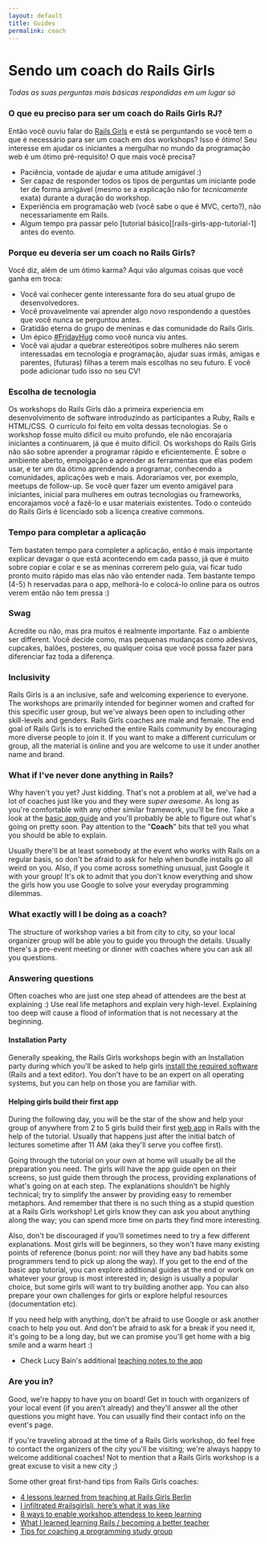 ```yaml
---
layout: default
title: Guides
permalink: coach
---
```


# Sendo um coach do Rails Girls

*Todas as suas perguntas mais básicas respondidas em um lugar só*

### O que eu preciso para ser um coach do Rails Girls RJ?

Então você ouviu falar do [Rails Girls](http://railsgirls.com) e está se perguntando se você tem o que é necessário para ser um coach em dos workshops? Isso é ótimo! Seu interesse em ajudar os iniciantes a mergulhar no mundo da programação web é um ótimo pré-requisito! O que mais você precisa?

- Paciência, vontade de ajudar e uma atitude amigável :)
- Ser capaz de responder todos os tipos de perguntas um iniciante pode ter de forma amigável (mesmo se a explicação não for *tecnicamente* exata) durante a duração do workshop.
- Experiência em programação web (você sabe o que é MVC, certo?), não necessariamente em Rails.
- Algum tempo pra passar pelo [tutorial básico][rails-girls-app-tutorial-1] antes do evento.

### Porque eu deveria ser um coach no Rails Girls?

Você diz, além de um ótimo karma? Aqui vão algumas coisas que você ganha em troca:

- Você vai conhecer gente interessante fora do seu atual grupo de desenvolvedores.
- Você provavelmente vai aprender algo novo respondendo a questões que você nunca se perguntou antes.
- Gratidão eterna do grupo de meninas e das comunidade do Rails Girls.
- Um épico [\#FridayHug](http://fridayhug.com) como você nunca viu antes.
- Você vai ajudar a quebrar estereótipos sobre mulheres não serem interessadas em tecnologia e programação, ajudar suas irmãs, amigas e parentes, (futuras) filhas a terem mais escolhas no seu futuro. E você pode adicionar tudo isso no seu CV!

### Escolha de tecnologia
Os workshops do Rails Girls dão a primeira experiencia em desenvolvimento de software introduzindo as participantes a Ruby, Rails e HTML/CSS. O currículo foi feito em volta dessas tecnologias. Se o workshop fosse muito difícil ou muito profundo, ele não encorajaria iniciantes a continuarem, já que é muito difícil. Os workshops do Rails Girls não são sobre aprender a programar rápido e eficientemente. É sobre o ambiente aberto, empolgação e aprender as ferramentas que elas podem usar, e ter um dia ótimo aprendendo a programar, conhecendo a comunidades, aplicações web e mais. Adoraríamos ver, por exemplo, meetups de follow-up. Se você quer fazer um evento amigável para iniciantes, inicial para mulheres em outras tecnologias ou frameworks, encorajamos você a fazê-lo e usar materiais existentes. Todo o conteúdo do Rails Girls é licenciado sob a licença creative commons.

### Tempo para completar a aplicação
Tem bastaten tempo para completer a aplicação, então é mais importante explicar devagar o que está acontecendo em cada passo, já que é muito sobre copiar e colar e se as meninas correrem pelo guia, vai ficar tudo pronto muito rápido mas elas não vão entender nada.
Tem bastante tempo (4-5) h reservadas para o app, melhorá-lo e colocá-lo online para os outros verem então não tem pressa :)

### Swag
Acredite ou não, mas pra muitos é realmente importante. Faz o ambiente ser different. Você decide como, mas pequenas mudanças como adesivos, cupcakes, balões, posteres, ou qualquer coisa que você possa fazer para diferenciar faz toda a diferença.

### Inclusivity
Rails Girls is a an inclusive, safe and welcoming experience to everyone. The workshops are primarily intended for beginner women and crafted for this specific user group, but we've always been open to including other skill-levels and genders. Rails Girls coaches are male and female. The end goal of Rails Girls is to enriched the entire Rails community by encouraging more diverse people to join it. If you want to make a different curriculum or group, all the material is online and you are welcome to use it under another name and brand.



### What if I've never done anything in Rails?

Why haven't you yet? Just kidding. That's not a problem at all, we've had a lot of coaches just like you and they were *super awesome*. As long as you're comfortable with any other similar framework, you'll be fine. Take a look at the [basic app guide][app] and you'll probably be able to figure out what's going on pretty soon. Pay attention to the "**Coach**" bits that tell you what you should be able to explain.

Usually there'll be at least somebody at the event who works with Rails on a regular basis, so don't be afraid to ask for help when bundle installs go all weird on you. Also, if you come across something unusual, just Google it with your group! It's ok to admit that you don't know everything and show the girls how you use Google to solve your everyday programming dilemmas.

### What exactly will I be doing as a coach?

The structure of workshop varies a bit from city to city, so your local organizer group will be able you to guide you through the details. Usually there's a pre-event meeting or dinner with coaches where you can ask all you questions.

### Answering questions
Often coaches who are just one step ahead of attendees are the best at explaining :) Use real life metaphors and explain very high-level. Explaining too deep will cause a flood of information that is not necessary at the beginning.

#### Installation Party

Generally speaking, the Rails Girls workshops begin with an Installation party during which you'll be asked to help girls [install the required software][install] (Rails and a text editor). You don't have to be an expert on all operating systems, but you can help on those you are familiar with.

#### Helping girls build their first app

During the following day, you will be the star of the show and help your group of anywhere from 2 to 5 girls build their first [web app][app] in Rails with the help of the tutorial. Usually that happens just after the initial batch of lectures sometime after 11 AM (aka they'll serve you coffee first).

Going through the tutorial on your own at home will usually be all the preparation you need. The girls will have the app guide open on their screens, so just guide them through the process, providing explanations of what's going on at each step. The explanations shouldn't be highly technical; try to simplify the answer by providing easy to remember metaphors. And remember that there is no such thing as a stupid question at a Rails Girls workshop! Let girls know they can ask you about anything along the way; you can spend more time on parts they find more interesting.

Also, don't be discouraged if you'll sometimes need to try a few different explanations. Most girls will be beginners, so they won't have many existing points of reference (bonus point: nor will they have any bad habits some programmers tend to pick up along the way). If you get to the end of the basic app tutorial, you can explore additional guides at the end or work on whatever your group is most interested in; design is usually a popular choice, but some girls will want to try building another app. You can also prepare your own challenges for girls or explore helpful resources (documentation etc).

If you need help with anything, don't be afraid to use Google or ask another coach to help you out. And don't be afraid to ask for a break if you need it, it's going to be a long day, but we can promise you'll get home with a big smile and a warm heart :)

* Check Lucy Bain's additional [teaching notes to the app](https://github.com/lbain/railsgirls)

### Are you in?

Good, we're happy to have you on board! Get in touch with organizers of your local event (if you aren't already) and they'll answer all the other questions you might have. You can usually find their contact info on the event's page.

If you're traveling abroad at the time of a Rails Girls workshop, do feel free to contact the organizers of the city you'll be visiting; we're always happy to welcome additional coaches! Not to mention that a Rails Girls workshop is a great excuse to visit a new city ;)

Some other great first-hand tips from Rails Girls coaches:

- [4 lessons learned from teaching at Rails Girls Berlin](http://pragtob.wordpress.com/2012/08/14/4-lessons-learned-from-teaching-at-rails-girls-berlin/)
- [I infiltrated #railsgirlslj, here’s what it was like](http://swizec.com/blog/i-infiltrated-railsgirlsj-heres-what-it-was-like/swizec/5717)
- [8 ways to enable workshop attendess to keep learning](http://pragtob.wordpress.com/2013/06/14/8-ways-to-enable-workshop-attendess-to-keep-learning/)
- [What I learned learning Rails / becoming a better teacher](http://floordrees.tumblr.com/post/58784746482/what-i-learned-learning-rails-becoming-a-better)
- [Tips for coaching a programming study group](http://coaching.rubymonstas.org/)

[app]: http://guides.railsgirls.com/app
[install]: http://guides.railsgirls.com/install/
